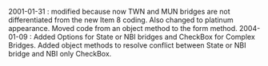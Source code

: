 2001-01-31 : modified because now TWN and MUN bridges are not differentiated from the new Item 8 coding.  Also changed to platinum appearance. Moved code from an object method to the form method.2004-01-09 : Added Options for State or NBI bridges and CheckBox for Complex Bridges. Added object methods to resolve conflict between State or NBI bridge and NBI only CheckBox.